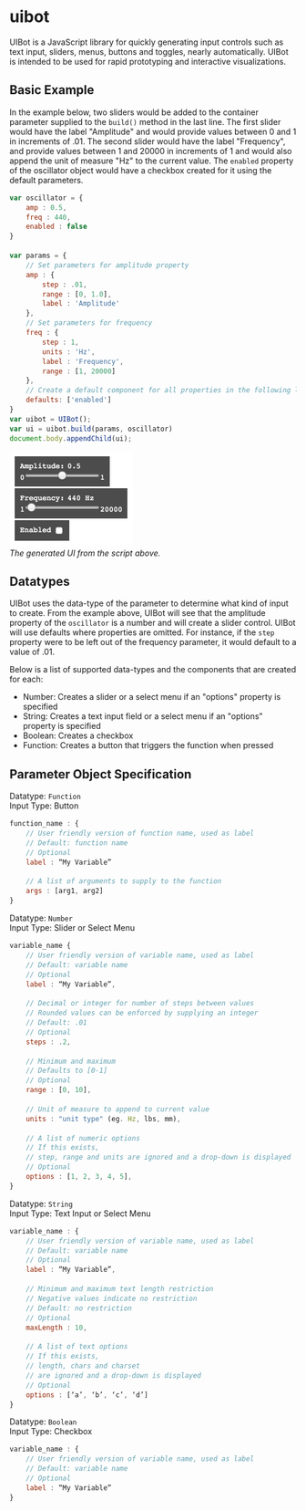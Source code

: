 # uibot
UIBot is a JavaScript library for quickly generating input controls such as text input, sliders, menus, buttons and toggles, nearly automatically. UIBot is intended to be used for rapid prototyping and interactive visualizations.

## Basic Example
In the example below, two sliders would be added to the container parameter supplied to the `build()` method in the last line. The first slider would have the label "Amplitude" and would provide values between 0 and 1 in increments of .01. The second slider would have the label "Frequency", and provide values between 1 and 20000 in increments of 1 and would also append the unit of measure "Hz" to the current value. The `enabled` property of the oscillator object would have a checkbox created for it using the default parameters.

```js
var oscillator = {
    amp : 0.5,
    freq : 440,
    enabled : false
}

var params = {
    // Set parameters for amplitude property
    amp : {
        step : .01,
        range : [0, 1.0],
        label : 'Amplitude'
    },
    // Set parameters for frequency
    freq : {
        step : 1,
        units : 'Hz',
        label : 'Frequency',
        range : [1, 20000]
    },
    // Create a default component for all properties in the following list
    defaults: ['enabled']
}
var uibot = UIBot();
var ui = uibot.build(params, oscillator)
document.body.appendChild(ui);
```
<img src='./img/oscillator.png' width='217'/><br/>
_The generated UI from the script above._

## Datatypes
UIBot uses the data-type of the parameter to determine what kind of input to create. From the example above, UIBot will see that the amplitude property of the `oscillator` is a number and will create a slider control. UIBot will use defaults where properties are omitted. For instance, if the `step` property were to be left out of the frequency parameter, it would default to a value of .01.

Below is a list of supported data-types and the components that are created for each:

- Number: Creates a slider or a select menu if an "options" property is specified
- String: Creates a text input field or a select menu if an "options" property is specified
- Boolean: Creates a checkbox
- Function: Creates a button that triggers the function when pressed

## Parameter Object Specification

Datatype: `Function`<br/>
Input Type: Button

```js
function_name : {
    // User friendly version of function name, used as label
    // Default: function name
    // Optional
    label : “My Variable”

    // A list of arguments to supply to the function
    args : [arg1, arg2]
}
```

Datatype: `Number`<br/>
Input Type: Slider or Select Menu
```js
variable_name {
    // User friendly version of variable name, used as label
    // Default: variable name
    // Optional
    label : “My Variable”,

    // Decimal or integer for number of steps between values
    // Rounded values can be enforced by supplying an integer
    // Default: .01
    // Optional
    steps : .2,

    // Minimum and maximum
    // Defaults to [0-1]
    // Optional
    range : [0, 10],

    // Unit of measure to append to current value
    units : "unit type" (eg. Hz, lbs, mm),

    // A list of numeric options
    // If this exists,
    // step, range and units are ignored and a drop-down is displayed
    // Optional
    options : [1, 2, 3, 4, 5],
}
```

Datatype: `String`<br/>
Input Type: Text Input or Select Menu
```js
variable_name : {
    // User friendly version of variable name, used as label
    // Default: variable name
    // Optional
    label : “My Variable”,

    // Minimum and maximum text length restriction
    // Negative values indicate no restriction
    // Default: no restriction
    // Optional        
    maxLength : 10,

    // A list of text options
    // If this exists,
    // length, chars and charset
    // are ignored and a drop-down is displayed
    // Optional
    options : [‘a’, ‘b’, ‘c’, ‘d’]
}
```

Datatype: `Boolean`<br/>
Input Type: Checkbox
```js
variable_name : {
    // User friendly version of variable name, used as label
    // Default: variable name
    // Optional
    label : “My Variable”
}
```
